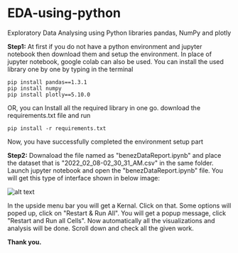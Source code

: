 # EDA-using-python
Exploratory Data Analysing using Python libraries pandas, NumPy and plotly

**Step1:**
At first if you do not have a python environment and jupyter notebook then download them and setup the environment. In place of jupyter notebook, google colab can also be used. 
You can install the used library one by one by typing in the terminal

    pip install pandas==1.3.1
    pip install numpy
    pip install plotly==5.10.0
    
OR, 
you can Install all the required library in one go. download the requirements.txt file and run

    pip install -r requirements.txt

Now, you have successfully completed the environment setup part



**Step2:**
Downaload the file named as "benezDataReport.ipynb" and place the dataset that is "2022_02_08-02_30_31_AM.csv" in the same folder.
Launch jupyter notebook and open the "benezDataReport.ipynb" file.
You will get this type of interface shown in below image:

![alt text](https://user-images.githubusercontent.com/87239578/195930117-3d4f2125-44a0-43d4-8b07-b1b18d3490af.png)

In the upside menu bar you will get a Kernal. Click on that. Some options will poped up, click on "Restart & Run All".
You will get a popup message, click "Restart and Run all Cells".
Now automatically all the visualizations and analysis will be done.
Scroll down and check all the given work.

**Thank you.**
